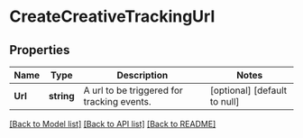 # CreateCreativeTrackingUrl

## Properties
Name | Type | Description | Notes
------------ | ------------- | ------------- | -------------
**Url** | **string** | A url to be triggered for tracking events. | [optional] [default to null]

[[Back to Model list]](../README.md#documentation-for-models) [[Back to API list]](../README.md#documentation-for-api-endpoints) [[Back to README]](../README.md)

